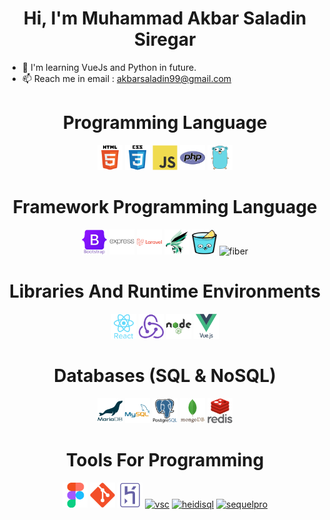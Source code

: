<h1 align='center'>Hi, I'm Muhammad Akbar Saladin Siregar</h1>

- 🌱 I'm learning VueJs and Python in future.
- 📫 Reach me in email : akbarsaladin99@gmail.com

<h1 align='center'>Programming Language</h1>
<p align='center'>
 <img src="https://raw.githubusercontent.com/devicons/devicon/master/icons/html5/html5-original-wordmark.svg" alt="html5" width="40" height="40"/>
 <img src="https://raw.githubusercontent.com/devicons/devicon/master/icons/css3/css3-original-wordmark.svg" alt="css3" width="40" height="40"/>
 <img src="https://raw.githubusercontent.com/devicons/devicon/master/icons/javascript/javascript-original.svg" alt="javascript" width="40" height="40"/>
 <img src="https://raw.githubusercontent.com/devicons/devicon/master/icons/php/php-original.svg" alt="php" width="40" height="40"/>
 <img src="https://raw.githubusercontent.com/devicons/devicon/master/icons/go/go-original.svg" alt="go" width="40" height="40"/>
</p>

<h1 align='center'>Framework Programming Language</h1>
<p align='center'>
 <img src="https://raw.githubusercontent.com/devicons/devicon/master/icons/bootstrap/bootstrap-original-wordmark.svg" alt="bootstrap" width="40" height="40"/>
 <img src="https://raw.githubusercontent.com/devicons/devicon/master/icons/express/express-original-wordmark.svg" alt="express" width="40" height="40"/>
 <img src="https://raw.githubusercontent.com/devicons/devicon/master/icons/laravel/laravel-original-wordmark.svg" alt="laravel" width="40" height="40"/>
 <img src="https://raw.githubusercontent.com/devicons/devicon/master/icons/phalcon/phalcon-original.svg" alt="phalcon" width="40" height="40"/>
 <img src="https://raw.githubusercontent.com/gin-gonic/logo/master/color.png" alt="gin-gonic" width="40" height="40"/>
 <img src="https://gofiber.io/assets/images/logo.svg" alt="fiber" width="40" height="40"/>
</p>

<h1 align='center'>Libraries And Runtime Environments</h1>
<p align='center'>
 <img src="https://raw.githubusercontent.com/devicons/devicon/master/icons/react/react-original-wordmark.svg" alt="react" width="40" height="40"/>
 <img src="https://raw.githubusercontent.com/devicons/devicon/master/icons/redux/redux-original.svg" alt="redux" width="40" height="40"/>
 <img src="https://raw.githubusercontent.com/devicons/devicon/master/icons/nodejs/nodejs-original-wordmark.svg" alt="nodejs" width="40" height="40"/>
 <img src="https://raw.githubusercontent.com/devicons/devicon/master/icons/vuejs/vuejs-original-wordmark.svg" alt="vuejs" width="40" height="40"/>
</p>

<h1 align='center'>Databases (SQL & NoSQL)</h1>
<p align='center'>
 <img src="https://raw.githubusercontent.com/devicons/devicon/master/icons/mariadb/mariadb-original-wordmark.svg" alt="mariadb" width="40" height="40"/>
 <img src="https://raw.githubusercontent.com/devicons/devicon/master/icons/mysql/mysql-original-wordmark.svg" alt="mysql" width="40" height="40"/>
 <img src="https://raw.githubusercontent.com/devicons/devicon/master/icons/postgresql/postgresql-original-wordmark.svg" alt="postgresql" width="40" height="40"/>
 <img src="https://raw.githubusercontent.com/devicons/devicon/master/icons/mongodb/mongodb-original-wordmark.svg" alt="mongodb" width="40" height="40"/>
 <img src="https://raw.githubusercontent.com/devicons/devicon/master/icons/redis/redis-original-wordmark.svg" alt="redis" width="40" height="40"/>
</p>


<h1 align='center'>Tools For Programming</h1>
<p align='center'>
 <img src="https://raw.githubusercontent.com/devicons/devicon/master/icons/figma/figma-original.svg" alt="figma" width="40" height="40"/>
 <img src="https://raw.githubusercontent.com/devicons/devicon/master/icons/git/git-original.svg" alt="git" width="40" height="40"/>
 <img src="https://raw.githubusercontent.com/devicons/devicon/master/icons/heroku/heroku-original.svg" alt="heroku" width="40" height="40"/>
<a href="https://code.visualstudio.com" target="_blank"> <img src="https://upload.wikimedia.org/wikipedia/commons/thumb/9/9a/Visual_Studio_Code_1.35_icon.svg/2048px-Visual_Studio_Code_1.35_icon.svg.png" alt="vsc" width="40" height="40"/></a>
<a href="https://www.heidisql.com/" target="_blank"> <img src="https://upload.wikimedia.org/wikipedia/commons/3/32/HeidiSQL_logo_image.png" alt="heidisql" width="40" height="40"/></a>
<a href="https://www.sequelpro.com/" target="_blank"> <img src="https://sequelpro.com/images/logo.png" alt="sequelpro" width="40" height="40"/></a>
 
</p>
